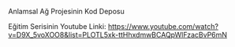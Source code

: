 Anlamsal Ağ Projesinin Kod Deposu

Eğitim Serisinin Youtube Linki: https://www.youtube.com/watch?v=D9X_5voXOO8&list=PLOTL5xk-ttHhxdmwBCAQpWlFzacBvP6mN
